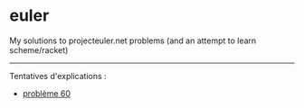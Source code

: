 euler
=====

My solutions to projecteuler.net problems (and an attempt to learn scheme/racket)

---

Tentatives d'explications :

* [problème 60](https://gist.github.com/fridim/0250192c183256e8744f)
